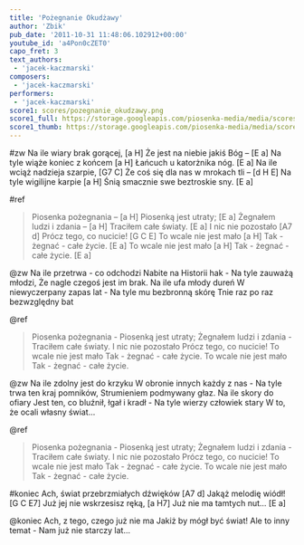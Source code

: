 ```yaml
---
title: 'Pożegnanie Okudżawy'
author: 'Zbik'
pub_date: '2011-10-31 11:48:06.102912+00:00'
youtube_id: 'a4Pon0cZET0'
capo_fret: 3
text_authors:
 - 'jacek-kaczmarski'
composers:
 - 'jacek-kaczmarski'
performers:
 - 'jacek-kaczmarski'
score1: scores/pozegnanie_okudzawy.png
score1_full: https://storage.googleapis.com/piosenka-media/media/scores/pozegnanie_okudzawy.png
score1_thumb: https://storage.googleapis.com/piosenka-media/media/scores/pozegnanie_okudzawy.png.180x0_q85_upscale.jpg
---
```


#zw
Na ile wiary brak gorącej, [a H]
Że jest na niebie jakiś Bóg – [E a]
Na tyle wiąże koniec z końcem [a H]
Łańcuch u katorżnika nóg. [E a]
Na ile wciąż nadzieja szarpie, [G7 C]
Że coś się dla nas w mrokach tli – [d H E]
Na tyle wigilijne karpie [a H]
Śnią smacznie swe beztroskie sny. [E a]

#ref
>Piosenka pożegnania – [a H]
>Piosenką jest utraty; [E a]
>Żegnałem ludzi i zdania – [a H]
>Traciłem całe światy. [E a]
>I nic nie pozostało [A7 d]
>Prócz tego, co nucicie! [G C E]
>To wcale nie jest mało [a H]
>Tak - żegnać - całe życie. [E a]
>To wcale nie jest mało [a H]
>Tak - żegnać - całe życie. [E a]

@zw
Na ile przetrwa - co odchodzi
Nabite na Historii hak -
Na tyle zauważą młodzi,
Że nagle czegoś jest im brak.
Na ile ufa młody dureń
W niewyczerpany zapas lat -
Na tyle mu bezbronną skórę
Tnie raz po raz bezwzględny bat

@ref
>Piosenka pożegnania -
>Piosenką jest utraty;
>Żegnałem ludzi i zdania -
>Traciłem całe światy.
>I nic nie pozostało
>Prócz tego, co nucicie!
>To wcale nie jest mało
>Tak - żegnać - całe życie.
>To wcale nie jest mało
>Tak - żegnać - całe życie.

@zw
Na ile zdolny jest do krzyku
W obronie innych każdy z nas -
Na tyle trwa ten kraj pomników,
Strumieniem podmywany głaz.
Na ile skory do ofiary
Jest ten, co bluźnił, łgał i kradł -
Na tyle wierzy człowiek stary
W to, że ocali własny świat...

@ref
>Piosenka pożegnania -
>Piosenką jest utraty;
>Żegnałem ludzi i zdania -
>Traciłem całe światy.
>I nic nie pozostało
>Prócz tego, co nucicie!
>To wcale nie jest mało
>Tak - żegnać - całe życie.
>To wcale nie jest mało
>Tak - żegnać - całe życie.

#koniec
Ach, świat przebrzmiałych dźwięków [A7 d]
Jakąż melodię wiódł! [G C E7]
Już jej nie wskrzesisz ręką, [a H7]
Już nie ma tamtych nut... [E a]

@koniec
Ach, z tego, czego już nie ma
Jakiż by mógł być świat!
Ale to inny temat -
Nam już nie starczy lat...
